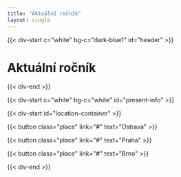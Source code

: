 ```yaml
---
title: "Aktuální ročník"
layout: single
---
```


{{< div-start c="white" bg-c="dark-blue1" id="header" >}}

# Aktuální ročník

{{< div-end >}}

{{< div-start c="white" bg-c="white" id="present-info" >}}

{{< div-start id="location-container" >}}

{{< button class="place" link="#" text="Ostrava" >}}

{{< button class="place" link="#" text="Praha" >}}

{{< button class="place" link="#" text="Brno" >}}

{{< div-end >}}